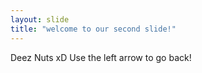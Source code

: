 ```yaml
---
layout: slide
title: "welcome to our second slide!"
---
```

Deez Nuts xD
Use the left arrow to go back!
